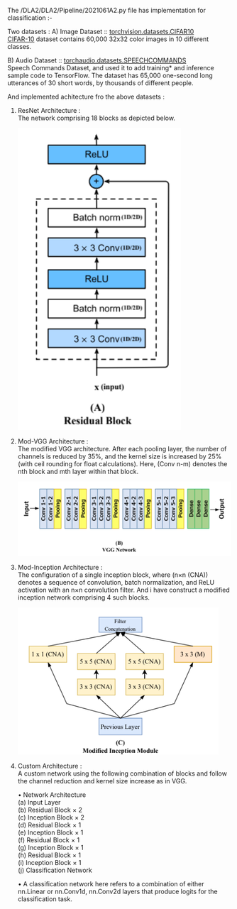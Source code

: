 The /DLA2/DLA2/Pipeline/2021061A2.py file has implementation for classification :-

Two datasets :
A) Image Dataset :: [torchvision.datasets.CIFAR10](https://pytorch.org/vision/main/generated/torchvision.datasets.CIFAR10.html)   
[CIFAR-10](https://www.cs.toronto.edu/~kriz/cifar.html) dataset contains 60,000 32x32 color images in 10 different classes.

B) Audio Dataset :: [torchaudio.datasets.SPEECHCOMMANDS](https://pytorch.org/audio/main/generated/torchaudio.datasets.SPEECHCOMMANDS.html)  
Speech Commands Dataset, and used it to add training* and inference sample code to TensorFlow. The dataset has 65,000 one-second long utterances of 30 short words, by thousands of different people.

And implemented achitecture fro the above datasets :
1) ResNet Architecture :  
    The network comprising 18 blocks as depicted below.

    ![ResNet Block](resnet.png)
2) Mod-VGG Architecture :  
    The modified VGG architecture. After each pooling layer, the number of channels is reduced by 35%, and the kernel size is increased by 25% (with ceil rounding for float calculations). Here, (Conv n-m) denotes the nth block and mth layer within that block.

    ![VGG Network](vgg.png)
3) Mod-Inception Architecture :  
    The configuration of a single inception block, where (n×n (CNA)) denotes a sequence of convolution, batch normalization, and ReLU activation with an n×n convolution filter. 
    And i have construct a modified inception network comprising 4 such blocks.

    ![Modified Inception Module](inception.png)
4) Custom Architecture :  
    A custom network using the following combination of blocks and follow the channel reduction and kernel size increase as in VGG. 

    • Network Architecture  
    (a) Input Layer  
    (b) Residual Block × 2  
    (c) Inception Block × 2  
    (d) Residual Block × 1  
    (e) Inception Block × 1  
    (f) Residual Block × 1  
    (g) Inception Block × 1  
    (h) Residual Block × 1  
    (i) Inception Block × 1  
    (j) Classification Network  

    • A classification network here refers to a combination of either nn.Linear or nn.Conv1d, nn.Conv2d layers that produce logits for the classification task.
